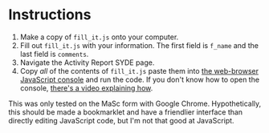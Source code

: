 Instructions
=============

1. Make a copy of `fill_it.js` onto your computer.
2. Fill out `fill_it.js` with your information. The first field is `f_name` and the last field is `comments`.
2. Navigate the Activity Report SYDE page.
3. Copy *all* of the contents of `fill_it.js` paste them into [the web-browser JavaScript console](http://stackoverflow.com/questions/66420/how-do-you-launch-the-javascript-debugger-in-google-chrome) and run the code. If you don't know how to open the console, [there's a video explaining how](https://youtu.be/QYw02Z9oUfs?t=15s).

This was only tested on the MaSc form with Google Chrome. Hypothetically, this should be made a
bookmarklet and have a friendlier interface than directly editing JavaScript code, but I'm not that good at JavaScript.
